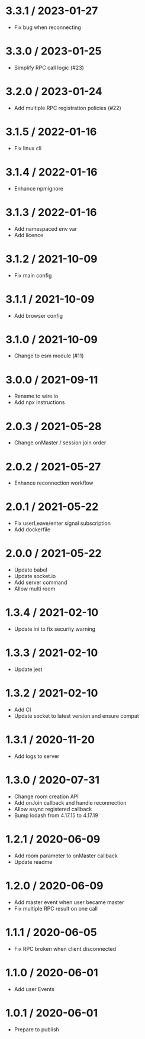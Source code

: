 
3.3.1 / 2023-01-27
==================

  * Fix bug when reconnecting

3.3.0 / 2023-01-25
==================

  * Simplify RPC call logic (#23)

3.2.0 / 2023-01-24
==================

  * Add multiple RPC registration policies (#22)

3.1.5 / 2022-01-16
==================

  * Fix linux cli

3.1.4 / 2022-01-16
==================

  * Enhance npmignore

3.1.3 / 2022-01-16
==================

  * Add namespaced env var
  * Add licence

3.1.2 / 2021-10-09
==================

  * Fix main config

3.1.1 / 2021-10-09
==================

  * Add browser config

3.1.0 / 2021-10-09
==================

  * Change to esm module (#11)

3.0.0 / 2021-09-11
==================

  * Rename to wire.io
  * Add npx instructions

2.0.3 / 2021-05-28
==================

  * Change onMaster / session join order

2.0.2 / 2021-05-27
==================

  * Enhance reconnection workflow

2.0.1 / 2021-05-22
==================

  * Fix userLeave/enter signal subscription
  * Add dockerfile

2.0.0 / 2021-05-22
==================

  * Update babel
  * Update socket.io
  * Add server command
  * Allow multi room

1.3.4 / 2021-02-10
==================

  * Update ini to fix security warning

1.3.3 / 2021-02-10
==================

  * Update jest

1.3.2 / 2021-02-10
==================

  * Add CI
  * Update socket to latest version and ensure compat

1.3.1 / 2020-11-20
==================

  * Add logs to server

1.3.0 / 2020-07-31
==================

  * Change room creation API
  * Add onJoin callback and handle reconnection
  * Allow async registered callback
  * Bump lodash from 4.17.15 to 4.17.19

1.2.1 / 2020-06-09
==================

  * Add room parameter to onMaster callback
  * Update readme

1.2.0 / 2020-06-09
==================

  * Add master event when user became master
  * Fix multiple RPC result on one call

1.1.1 / 2020-06-05
==================

  * Fix RPC broken when client disconnected

1.1.0 / 2020-06-01
==================

  * Add user Events

1.0.1 / 2020-06-01
==================

  * Prepare to publish
